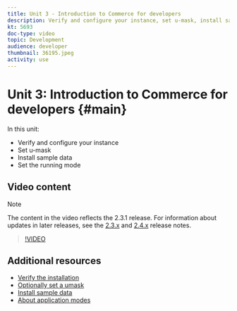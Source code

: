 ```yaml
---
title: Unit 3 - Introduction to Commerce for developers 
description: Verify and configure your instance, set u-mask, install sample data, set proper running mode
kt: 5693
doc-type: video
topic: Development
audience: developer
thumbnail: 36195.jpeg
activity: use
---
```


# Unit 3: Introduction to Commerce for developers {#main}

In this unit:

- Verify and configure your instance
- Set u-mask
- Install sample data
- Set the running mode

## Video content

>[!NOTE]
>
>The content in the video reflects the 2.3.1 release. For information about updates in later releases, see the [ 2.3.x](https://devdocs.magento.com/guides/v2.3/release-notes/bk-release-notes.html) and [2.4.x](https://devdocs.magento.com/guides/v2.4/release-notes/bk-release-notes.html) release notes.

>[!VIDEO](https://video.tv.adobe.com/v/36195?quality=12&learn=on)

## Additional resources

- [Verify the installation](https://devdocs.magento.com/guides/v2.4/install-gde/install/verify.html)
- [Optionally set a umask](https://devdocs.magento.com/guides/v2.4/install-gde/install/post-install-umask.html)
- [Install sample data](https://devdocs.magento.com/guides/v2.4/install-gde/install/sample-data-after-magento.html)
- [About application modes](https://devdocs.magento.com/guides/v2.4/config-guide/bootstrap/magento-modes.html)
